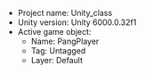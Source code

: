 <!-- UNITY CODE ASSIST INSTRUCTIONS START -->
- Project name: Unity_class
- Unity version: Unity 6000.0.32f1
- Active game object:
  - Name: PangPlayer
  - Tag: Untagged
  - Layer: Default
<!-- UNITY CODE ASSIST INSTRUCTIONS END -->